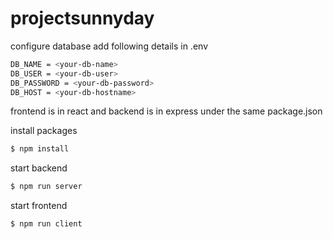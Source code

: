 # projectsunnyday
configure database add following details in .env 
```sh
DB_NAME = <your-db-name>
DB_USER = <your-db-user>
DB_PASSWORD = <your-db-password>
DB_HOST = <your-db-hostname>
```

frontend is in react and backend is in express under the same package.json

install packages

```sh 
$ npm install
````

start backend

```sh 
$ npm run server
````
start frontend

```sh 
$ npm run client
````
